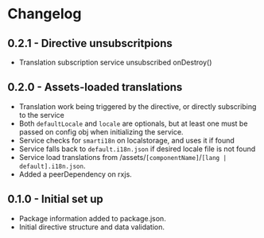 # Changelog

## 0.2.1 - Directive unsubscritpions
- Translation subscription service unsubscribed onDestroy()

## 0.2.0 - Assets-loaded translations
- Translation work being triggered by the directive, or directly subscribing to the service
- Both ```defaultLocale``` and ```locale``` are optionals, but at least one must be passed on config obj when initializing the service.
- Service checks for ```smarti18n``` on localstorage, and uses it if found
- Service falls back to ```default.i18n.json``` if desired locale file is not found
- Service load translations from /assets/```[componentName]```/```[lang | default].i18n.json```.
- Added a peerDependency on rxjs.

## 0.1.0 - Initial set up
- Package information added to package.json.
- Initial directive structure and data validation.
